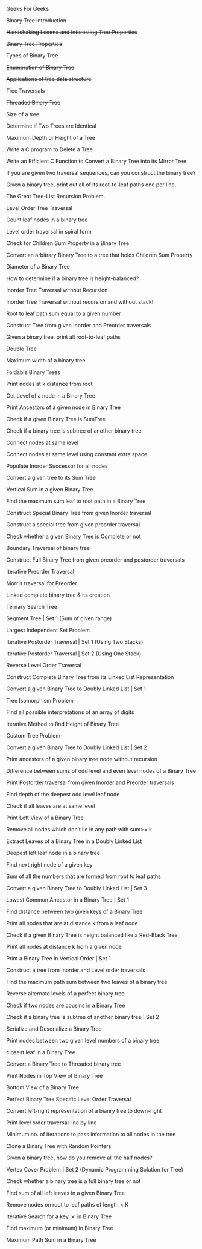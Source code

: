 Geeks For Geeks 

~~Binary Tree Introduction~~

~~Handshaking Lemma and Interesting Tree Properties~~

~~Binary Tree Properties~~

~~Types of Binary Tree~~

~~Enumeration of Binary Tree~~

~~Applications of tree data structure~~

~~Tree Traversals~~

~~Threaded Binary Tree~~

Size of a tree

Determine if Two Trees are Identical

Maximum Depth or Height of a Tree

Write a C program to Delete a Tree.

Write an Efficient C Function to Convert a Binary Tree into its Mirror Tree

If you are given two traversal sequences, can you construct the binary tree?

Given a binary tree, print out all of its root-to-leaf paths one per line.

The Great Tree-List Recursion Problem.

Level Order Tree Traversal

Count leaf nodes in a binary tree

Level order traversal in spiral form

Check for Children Sum Property in a Binary Tree.


Convert an arbitrary Binary Tree to a tree that holds Children Sum Property

Diameter of a Binary Tree

How to determine if a binary tree is height-balanced?


Inorder Tree Traversal without Recursion

Inorder Tree Traversal without recursion and without stack!

Root to leaf path sum equal to a given number

Construct Tree from given Inorder and Preorder traversals

Given a binary tree, print all root-to-leaf paths

Double Tree

Maximum width of a binary tree

Foldable Binary Trees

Print nodes at k distance from root

Get Level of a node in a Binary Tree

Print Ancestors of a given node in Binary Tree

Check if a given Binary Tree is SumTree

Check if a binary tree is subtree of another binary tree

Connect nodes at same level

Connect nodes at same level using constant extra space

Populate Inorder Successor for all nodes

Convert a given tree to its Sum Tree

Vertical Sum in a given Binary Tree

Find the maximum sum leaf to root path in a Binary Tree

Construct Special Binary Tree from given Inorder traversal

Construct a special tree from given preorder traversal

Check whether a given Binary Tree is Complete or not

Boundary Traversal of binary tree

Construct Full Binary Tree from given preorder and postorder traversals

Iterative Preorder Traversal

Morris traversal for Preorder

Linked complete binary tree & its creation

Ternary Search Tree

Segment Tree | Set 1 (Sum of given range)

Largest Independent Set Problem

Iterative Postorder Traversal | Set 1 (Using Two Stacks)

Iterative Postorder Traversal | Set 2 (Using One Stack)

Reverse Level Order Traversal

Construct Complete Binary Tree from its Linked List Representation

Convert a given Binary Tree to Doubly Linked List | Set 1

Tree Isomorphism Problem

Find all possible interpretations of an array of digits

Iterative Method to find Height of Binary Tree

Custom Tree Problem

Convert a given Binary Tree to Doubly Linked List | Set 2

Print ancestors of a given binary tree node without recursion

Difference between sums of odd level and even level nodes of a Binary Tree

Print Postorder traversal from given Inorder and Preorder traversals

Find depth of the deepest odd level leaf node

Check if all leaves are at same level

Print Left View of a Binary Tree

Remove all nodes which don’t lie in any path with sum>= k

Extract Leaves of a Binary Tree in a Doubly Linked List

Deepest left leaf node in a binary tree

Find next right node of a given key

Sum of all the numbers that are formed from root to leaf paths

Convert a given Binary Tree to Doubly Linked List | Set 3

Lowest Common Ancestor in a Binary Tree | Set 1

Find distance between two given keys of a Binary Tree

Print all nodes that are at distance k from a leaf node

Check if a given Binary Tree is height balanced like a Red-Black Tree,

Print all nodes at distance k from a given node

Print a Binary Tree in Vertical Order | Set 1

Construct a tree from Inorder and Level order traversals

Find the maximum path sum between two leaves of a binary tree

Reverse alternate levels of a perfect binary tree

Check if two nodes are cousins in a Binary Tree

Check if a binary tree is subtree of another binary tree | Set 2

Serialize and Deserialize a Binary Tree

Print nodes between two given level numbers of a binary tree

closest leaf in a Binary Tree

Convert a Binary Tree to Threaded binary tree

Print Nodes in Top View of Binary Tree

Bottom View of a Binary Tree

Perfect Binary Tree Specific Level Order Traversal

Convert left-right representation of a bianry tree to down-right

Print level order traversal line by line

Minimum no. of iterations to pass information to all nodes in the tree

Clone a Binary Tree with Random Pointers

Given a binary tree, how do you remove all the half nodes?

Vertex Cover Problem | Set 2 (Dynamic Programming Solution for Tree)

Check whether a binary tree is a full binary tree or not

Find sum of all left leaves in a given Binary Tree

Remove nodes on root to leaf paths of length < K

Iterative Search for a key ‘x’ in Binary Tree

Find maximum (or minimum) in Binary Tree

Maximum Path Sum in a Binary Tree
